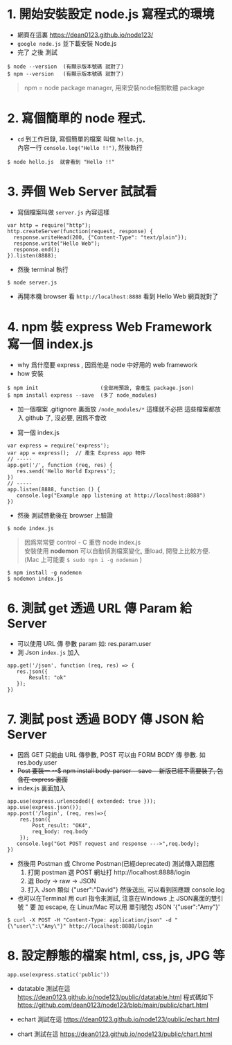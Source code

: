 # 1. 開始安裝設定 node.js 寫程式的環境

- 網頁在這裏 https://dean0123.github.io/node123/ 
- `google node.js` 並下載安裝 Node.js
- 完了 之後 測試  
```
$ node --version  (有顯示版本號碼 就對了)
$ npm --version   (有顯示版本號碼 就對了)
```
> npm = node package manager, 用來安裝node相關軟體 package

# 2. 寫個簡單的 node 程式. 
- `cd` 到工作目錄, 寫個簡單的檔案 叫做 `hello.js`,  
內容一行 `console.log("Hello !!")`, 然後執行 
```
$ node hello.js  就會看到 "Hello !!"
```


# 3. 弄個 Web Server 試試看
- 寫個檔案叫做 `server.js` 內容這樣
```
var http = require("http");
http.createServer(function(request, response) {
  response.writeHead(200, {"Content-Type": "text/plain"});
  response.write("Hello Web");
  response.end();
}).listen(8888);
```
- 然後 terminal 執行 
```
$ node server.js
```
- 再開本機 browser 看 `http://localhost:8888` 看到 Hello Web 網頁就對了




# 4. npm 裝 express Web Framework 寫一個 index.js
- why 爲什麼要 express , 因爲他是 node 中好用的 web framework
- how 安裝 
``` 
$ npm init                    (全部用預設, 會產生 package.json)
$ npm install express --save  (多了 node_modules)
``` 
- 加一個檔案 .gitignore 裏面放 `/node_modules/*` 這樣就不必把 這些檔案都放入 github 了, 沒必要, 因爲不會改

- 寫一個 index.js  
```
var express = require('express');
var app = express();  // 產生 Express app 物件 
// ----- 
app.get('/', function (req, res) {
   res.send('Hello World Express');
})
// -----
app.listen(8888, function () {
   console.log("Example app listening at http://localhost:8888")
})
```
- 然後 測試啓動後在 browser 上驗證
```
$ node index.js
```  


> 因爲常常要 control - C 重啓 node index.js   
>安裝使用 **nodemon** 可以自動偵測檔案變化, 重load, 開發上比較方便. (Mac 上可能要 `$ sudo npn i -g nodeman` )
```
$ npm install -g nodemon
$ nodemon index.js
```


# 6. 測試 get 透過 URL 傳 Param 給 Server
- 可以使用 URL 傳 參數 param 如: res.param.user
- 測 Json `index.js` 加入
```
app.get('/json', function (req, res) => {
   res.json({
       Result: "ok"
   });
})
```

# 7. 測試 post 透過 BODY 傳 JSON 給 Server
- 因爲 GET 只能由 URL 傳參數, POST 可以由 FORM BODY 傳 參數. 如 res.body.user
- ~~Post 要裝一 --$ npm install body-parser --save-- 新版已經不需要裝了, 包含在 express 裏面~~
- index.js 裏面加入
```
app.use(express.urlencoded({ extended: true }));
app.use(express.json());
app.post('/login', (req, res)=>{   
    res.json({
        Post_result: "OK4",
        req_body: req.body
    });
   console.log("Got POST request and response --->",req.body);   
})
```
- 然後用 Postman 或 Chrome Postman(已經deprecated) 測試傳入跟回應
  1. 打開 postman 選 POST 網址打 http://localhost:8888/login
  2. 選 Body -> raw -> JSON
  3. 打入 Json 類似  {"user":"David"} 然後送出, 可以看到回應跟 console.log
- 也可以在Terminal 用 curl 指令來測試, 注意在Windows 上 JSON裏面的雙引號 \" 要 加 escape, 在 Linux/Mac 可以用 單引號包 JSON '{"user":"Amy"}'
```
$ curl -X POST -H "Content-Type: application/json" -d "{\"user\":\"Amy\"}" http://localhost:8888/login
```

# 8. 設定靜態的檔案  html, css, js, JPG 等
```
app.use(express.static('public'))
```
- datatable 測試在這 https://dean0123.github.io/node123/public/datatable.html
程式碼如下 https://github.com/dean0123/node123/blob/main/public/chart.html

- echart 測試在這 https://dean0123.github.io/node123/public/echart.html
- chart 測試在這 https://dean0123.github.io/node123/public/chart.html

